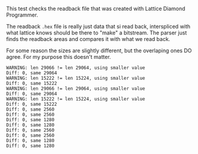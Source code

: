 This test checks the readback file that was created with Lattice Diamond Programmer.

The readback `.hex` file is really just data that si read back, interspliced with what lattice knows should be
there to "make" a bitstream. The parser just finds the readback areas and compares it with what we read back.

For some reason the sizes are slightly different, but the overlaping ones DO agree. For my purpose this doesn't matter.

```
WARNING: len 29066 != len 29064, using smaller value
Diff: 0, same 29064
WARNING: len 15222 != len 15224, using smaller value
Diff: 0, same 15222
WARNING: len 29066 != len 29064, using smaller value
Diff: 0, same 29064
WARNING: len 15222 != len 15224, using smaller value
Diff: 0, same 15222
Diff: 0, same 2560
Diff: 0, same 2560
Diff: 0, same 1280
Diff: 0, same 1280
Diff: 0, same 2560
Diff: 0, same 2560
Diff: 0, same 1280
Diff: 0, same 1280
```